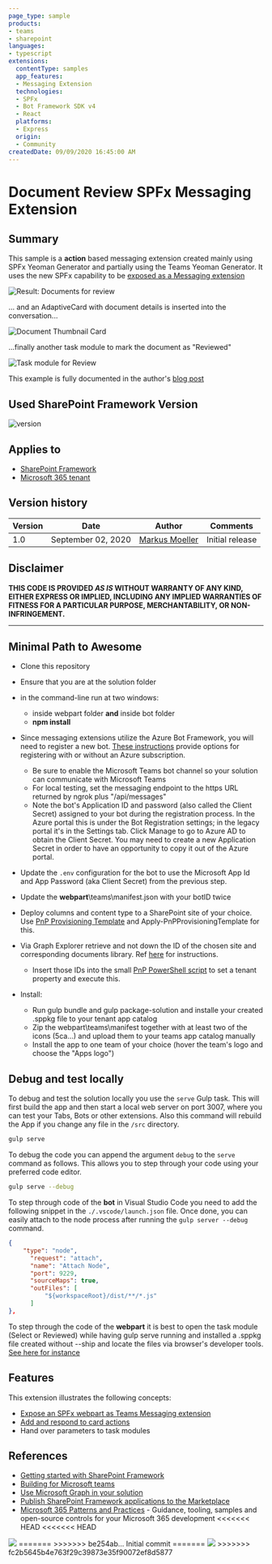 ```yaml
---
page_type: sample
products:
- teams
- sharepoint
languages:
- typescript
extensions:
  contentType: samples
  app_features:
  - Messaging Extension
  technologies:
  - SPFx
  - Bot Framework SDK v4
  - React
  platforms:
  - Express
  origin:
  - Community
createdDate: 09/09/2020 16:45:00 AM
---
```


# Document Review SPFx Messaging Extension

## Summary

This sample is a **action** based messaging extension created mainly using SPFx Yeoman Generator and partially using the Teams Yeoman Generator.
It uses the new SPFx capability to be [exposed as a Messaging extension](https://docs.microsoft.com/en-us/sharepoint/dev/spfx/build-for-teams-expose-webparts-teams#expose-web-part-as-microsoft-teams-messaging-extension)

![Result: Documents for review](docs/05MessagingExtensionSelectTaskModule.png)

... and an AdaptiveCard with document details is inserted into the conversation...

![Document Thumbnail Card](docs/06MessagingExtensionDocAdaptiveCard.png)

...finally another task module to mark the document as "Reviewed"

![Task module for Review](docs/07MessagingExtensionReviewedTaskModule.png)

This example is fully documented in the author's [blog post](https://mmsharepoint.wordpress.com/2020/09/03/use-spfx-for-task-modules-in-teams-messaging-extensions-and-access-microsoft-graph/)

## Used SharePoint Framework Version

![version](https://img.shields.io/badge/version-1.11-green.svg)

## Applies to

- [SharePoint Framework](https://aka.ms/spfx)
- [Microsoft 365 tenant](https://docs.microsoft.com/en-us/sharepoint/dev/spfx/set-up-your-developer-tenant)

## Version history

Version|Date|Author|Comments
-------|----|----|--------
1.0|September 02, 2020|[Markus Moeller](https://twitter.com/moeller2_0)|Initial release

## Disclaimer

**THIS CODE IS PROVIDED *AS IS* WITHOUT WARRANTY OF ANY KIND, EITHER EXPRESS OR IMPLIED, INCLUDING ANY IMPLIED WARRANTIES OF FITNESS FOR A PARTICULAR PURPOSE, MERCHANTABILITY, OR NON-INFRINGEMENT.**

---

## Minimal Path to Awesome

- Clone this repository
- Ensure that you are at the solution folder
- in the command-line run at two windows:
  - inside webpart folder **and** inside bot folder
  - **npm install** 

- Since messaging extensions utilize the Azure Bot Framework, you will need to register a new bot. 
[These instructions](https://docs.microsoft.com/en-us/microsoftteams/platform/bots/how-to/create-a-bot-for-teams#register-your-web-service-with-the-bot-framework) provide options for registering with or without an Azure subscription. 
  - Be sure to enable the Microsoft Teams bot channel so your solution can communicate with Microsoft Teams
  - For local testing, set the messaging endpoint to the https URL returned by ngrok plus "/api/messages"
  - Note the bot's Application ID and password (also called the Client Secret) assigned to your bot during the registration process. In the Azure portal this is under the Bot Registration settings; in the legacy portal it's in the Settings tab. Click Manage to go to Azure AD to obtain the Client Secret. You may need to create a new Application Secret in order to have an opportunity to copy it out of the Azure portal. 
- Update the `.env` configuration for the bot to use the Microsoft App Id and App Password (aka Client Secret) from the previous step.
- Update the **webpart**\teams\manifest.json with your botID twice
- Deploy columns and content type to a SharePoint site of your choice. Use [PnP Provisioning Template](https://github.com/mmsharepoint/teams-docreview/blob/master/templates/DocReview.xml) and Apply-PnPProvisioningTemplate for this.
- Via Graph Explorer retrieve and not down the ID of the chosen site and corresponding documents library. Ref [here](https://mmsharepoint.wordpress.com/2020/07/03/a-microsoft-teams-messaging-extension-with-authentication-and-access-to-microsoft-graph-i-i/) for instructions.
  - Insert those IDs into the small [PnP PowerShell script](./scripts/TenantConfig.ps1) to set a tenant property and execute this.
- Install:
    - Run gulp bundle and gulp package-solution and installe your created .sppkg file to your tenant app catalog
    - Zip the webpart\teams\manifest together with at least two of the icons (5ca...) and upload them to your teams app catalog manually
    - Install the app to one team of your choice (hover the team's logo and choose the "Apps logo")

## Debug and test locally

To debug and test the solution locally you use the `serve` Gulp task. This will first build the app and then start a local web server on port 3007, where you can test your Tabs, Bots or other extensions. Also this command will rebuild the App if you change any file in the `/src` directory.

``` bash
gulp serve
```

To debug the code you can append the argument `debug` to the `serve` command as follows. This allows you to step through your code using your preferred code editor.

``` bash
gulp serve --debug
```
To step through code of the **bot** in Visual Studio Code you need to add the following snippet in the `./.vscode/launch.json` file. Once done, you can easily attach to the node process after running the `gulp server --debug` command.

``` json
{
    "type": "node",
      "request": "attach",
      "name": "Attach Node",
      "port": 9229,
      "sourceMaps": true,
      "outFiles": [
          "${workspaceRoot}/dist/**/*.js"
      ]
},
```
To step through the code of the **webpart** it is best to open the task module (Select or Reviewed) while having gulp serve running and installed a .sppkg file created without --ship and locate the files via browser's developer tools. [See here for instance](https://www.eliostruyf.com/how-to-debug-your-sharepoint-framework-web-part/)

## Features

This extension illustrates the following concepts:

- [Expose an SPFx webpart as Teams Messaging extension]()
- [Add and respond to card actions](https://docs.microsoft.com/en-us/microsoftteams/platform/task-modules-and-cards/cards/cards-actions)
- Hand over parameters to task modules

## References

- [Getting started with SharePoint Framework](https://docs.microsoft.com/en-us/sharepoint/dev/spfx/set-up-your-developer-tenant)
- [Building for Microsoft teams](https://docs.microsoft.com/en-us/sharepoint/dev/spfx/build-for-teams-overview)
- [Use Microsoft Graph in your solution](https://docs.microsoft.com/en-us/sharepoint/dev/spfx/web-parts/get-started/using-microsoft-graph-apis)
- [Publish SharePoint Framework applications to the Marketplace](https://docs.microsoft.com/en-us/sharepoint/dev/spfx/publish-to-marketplace-overview)
- [Microsoft 365 Patterns and Practices](https://aka.ms/m365pnp) - Guidance, tooling, samples and open-source controls for your Microsoft 365 development
<<<<<<< HEAD
<<<<<<< HEAD

<img src="https://m365-visitor-stats.azurewebsites.net/teams-dev-samples/samples/msgext-spfx-graph-docreview" />
=======
>>>>>>> be254ab... Initial commit
=======

<img src="https://m365-visitor-stats.azurewebsites.net/teams-dev-samples/samples/msgext-spfx-graph-docreview" />
>>>>>>> fc2b5645b4e763f29c39873e35f90072ef8d5877
